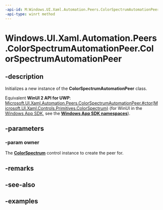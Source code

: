 ```yaml
---
-api-id: M:Windows.UI.Xaml.Automation.Peers.ColorSpectrumAutomationPeer.#ctor(Windows.UI.Xaml.Controls.Primitives.ColorSpectrum)
-api-type: winrt method
---
```


<!-- Method syntax.
public ColorSpectrumAutomationPeer.ColorSpectrumAutomationPeer(ColorSpectrum owner)
-->

# Windows.UI.Xaml.Automation.Peers.ColorSpectrumAutomationPeer.ColorSpectrumAutomationPeer

## -description
Initializes a new instance of the **ColorSpectrumAutomationPeer** class.

Equivalent **WinUI 2 API for UWP**: [Microsoft.UI.Xaml.Automation.Peers.ColorSpectrumAutomationPeer.#ctor(Microsoft.UI.Xaml.Controls.Primitives.ColorSpectrum)](/windows/winui/api/microsoft.ui.xaml.automation.peers.colorspectrumautomationpeer.#ctor(microsoft.ui.xaml.controls.primitives.colorspectrum)) (for WinUI in the [Windows App SDK](/windows/apps/windows-app-sdk/), see the **[Windows App SDK namespaces](/windows/windows-app-sdk/api/winrt/)**).

## -parameters
### -param owner
The **[ColorSpectrum](../windows.ui.xaml.controls.primitives/colorspectrum.md)** control instance to create the peer for.  

## -remarks

## -see-also

## -examples

